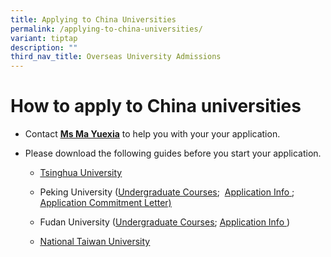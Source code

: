 ```yaml
---
title: Applying to China Universities
permalink: /applying-to-china-universities/
variant: tiptap
description: ""
third_nav_title: Overseas University Admissions
---
```

<h1><strong>How to apply to China&nbsp;universities</strong></h1>
<ul>
<li>
<p>Contact <strong><a href="mailto:ma_yuexia@moe.edu.sg" class="wixui-rich-text__text" rel="noopener noreferrer nofollow" target="_self"><u>Ms Ma Yuexia</u></a></strong> to
help you with your your application.</p>
</li>
<li>
<p>Please download the following guides before you start your application.</p>
<ul>
<li>
<p><a href="https://drive.google.com/file/d/1V5wLdqeIx9XLlaffrPei_9VKbl1q8rjk/view?usp=share_link" class="wixui-rich-text__text" rel="noreferrer noopener" target="_blank"><u>Tsinghua University</u></a>
</p>
</li>
<li>
<p>Peking University (<a href="https://drive.google.com/file/d/1UAazUrxJvBMOcQlRTRQ96ahA2OOqaNuZ/view?usp=share_link" class="wixui-rich-text__text" rel="noreferrer noopener" target="_blank"><u>Undergraduate Courses</u></a>;&nbsp;
<a href="https://drive.google.com/file/d/1_22Gpa2KObC-2CEdLS9vIOyc_7aXbSzt/view?usp=share_link" class="wixui-rich-text__text" rel="noreferrer noopener" target="_blank"><u>Application Info</u>
</a>; <a href="https://drive.google.com/file/d/19fjTV2aZ94_y5JTTUrGmf0uzxHxy5dhV/view?usp=share_link" class="wixui-rich-text__text" rel="noreferrer noopener" target="_blank"><u>Application Commitment Letter)</u></a>
</p>
</li>
<li>
<p>Fudan​ University (<a href="https://drive.google.com/file/d/1hA_8zq0D6NqvaqAhq3fhEIzewFKzD1zw/view?usp=share_link" class="wixui-rich-text__text" rel="noreferrer noopener" target="_blank"><u>Undergraduate Courses</u></a>;
<a href="https://drive.google.com/file/d/1zU-hW5AO_ITrb94W35oHtS5P-W22nUv0/view?usp=share_link" class="wixui-rich-text__text" rel="noreferrer noopener" target="_blank"><u>Application Info</u>
</a>)</p>
</li>
<li>
<p><a href="https://drive.google.com/file/d/1kw47RMjM0Gd71yHOAbqaCyI5X8EvHvqp/view?usp=share_link" class="wixui-rich-text__text" rel="noreferrer noopener" target="_blank"><u>National Taiwan University</u></a>
</p>
</li>
</ul>
</li>
</ul>
<p></p>